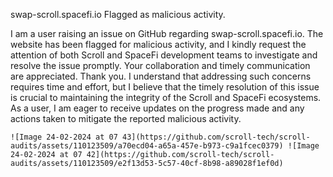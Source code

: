 swap-scroll.spacefi.io Flagged as malicious activity.

I am a user raising an issue on GitHub regarding swap-scroll.spacefi.io. The website has been flagged for malicious activity, and I kindly request the attention of both Scroll and SpaceFi development teams to investigate and resolve the issue promptly. Your collaboration and timely communication are appreciated. Thank you.
I understand that addressing such concerns requires time and effort, but I believe that the timely resolution of this issue is crucial to maintaining the integrity of the Scroll and SpaceFi ecosystems. As a user, I am eager to receive updates on the progress made and any actions taken to mitigate the reported malicious activity.

`![Image 24-02-2024 at 07 43](https://github.com/scroll-tech/scroll-audits/assets/110123509/a70ecd04-a65a-457e-b973-c9a1fcec0379)
![Image 24-02-2024 at 07 42](https://github.com/scroll-tech/scroll-audits/assets/110123509/e2f13d53-5c57-40cf-8b98-a89028f1ef0d)`
